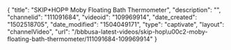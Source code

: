 {
    "title": "SKIP*HOP&reg; Moby Floating Bath Thermometer",
    "description": "",
    "channelid": "111091684",
    "videoid": "109969914",
    "date_created": "1502518705",
    "date_modified": "1504049171",
    "type": "captivate",
    "layout": "channelVideo",
    "url": "\/bbbusa-latest-videos\/skip-hop\u00c2-moby-floating-bath-thermometer\/111091684-109969914"
}